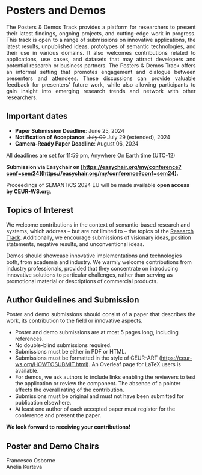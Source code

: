 # Posters and Demos
<p  style="text-align: justify !important;">
The Posters & Demos Track provides a platform for researchers to present their latest findings, ongoing projects, and cutting-edge work in progress. This track is open to a range of submissions on innovative applications, the latest results, unpublished ideas, prototypes of semantic technologies, and their use in various domains. It also welcomes contributions related to applications, use cases, and datasets that may attract developers and potential research or business partners. The Posters & Demos Track offers an informal setting that promotes engagement and dialogue between presenters and attendees. These discussions can provide valuable feedback for presenters' future work, while also allowing participants to gain insight into emerging research trends and network with other researchers.

## Important dates
* **Paper Submission Deadline**: June 25, 2024
* **Notification of Acceptance**: <del>July 09</del> July 29 (extended), 2024
* **Camera-Ready Paper Deadline**: August 06, 2024

All deadlines are set for 11:59 pm, Anywhere On Earth time (UTC-12)

__Submission via Easychair on [https://easychair.org/my/conference?conf=sem24](https://easychair.org/my/conference?conf=sem24).__

Proceedings of SEMANTiCS 2024 EU will be made available __open access by CEUR-WS.org__.


## Topics of Interest
We welcome contributions in the context of semantic-based research and systems, which address – but are not limited to – 
the topics of the [Research Track](https://2024-eu.semantics.cc/page/cfp_rev_rep). 
Additionally, we encourage submissions of visionary ideas, position statements, negative results, and unconventional ideas.

Demos should showcase innovative implementations and technologies both, from academia and industry. We warmly welcome contributions from industry professionals, provided that they concentrate on introducing innovative solutions to particular challenges, rather than serving as promotional material or descriptions of commercial products.


## Author Guidelines and Submission
<p  style="text-align: justify !important;">
Poster and demo submissions should consist of a paper that describes the work, its contribution to the field or innovative aspects.

* Poster and demo submissions are at most 5 pages long, including references.
* No double-blind submissions required.
* Submissions must be either in PDF or HTML.
* Submissions must be formatted in the style of CEUR-ART (https://ceur-ws.org/HOWTOSUBMIT.html). An Overleaf page for LaTeX users is available.
* For demos, we ask authors to include links enabling the reviewers to test the application or review the component. The absence of a pointer affects the overall rating of the contribution.
* Submissions must be original and must not have been submitted for publication elsewhere.
* At least one author of each accepted paper must register for the conference and present the paper.


__We look forward to receiving your contributions!__

## Poster and Demo Chairs
Francesco Osborne <br />
Anelia Kurteva <br />


